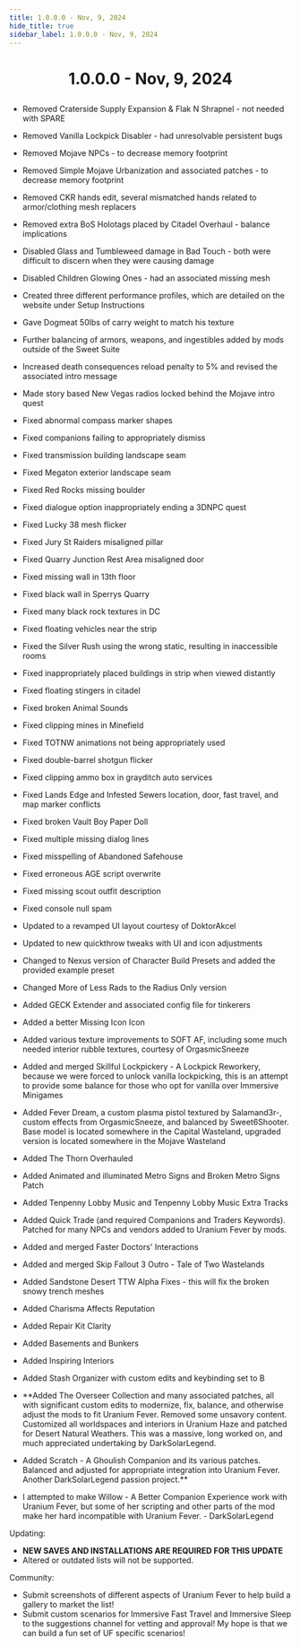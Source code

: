 ```yaml
---
title: 1.0.0.0 - Nov, 9, 2024
hide_title: true
sidebar_label: 1.0.0.0 - Nov, 9, 2024
---
```


# <p align="center"> 1.0.0.0 - Nov, 9, 2024 </p>

- Removed Craterside Supply Expansion & Flak N Shrapnel - not needed with SPARE
- Removed Vanilla Lockpick Disabler - had unresolvable persistent bugs
- Removed Mojave NPCs - to decrease memory footprint
- Removed Simple Mojave Urbanization and associated patches - to decrease memory footprint
- Removed CKR hands edit, several mismatched hands related to armor/clothing mesh replacers
- Removed extra BoS Holotags placed by Citadel Overhaul - balance implications
- Disabled Glass and Tumbleweed damage in Bad Touch - both were difficult to discern when they were causing damage
- Disabled Children Glowing Ones - had an associated missing mesh
  
- Created three different performance profiles, which are detailed on the website under Setup Instructions
- Gave Dogmeat 50lbs of carry weight to match his texture
- Further balancing of armors, weapons, and ingestibles added by mods outside of the Sweet Suite
- Increased death consequences reload penalty to 5% and revised the associated intro message
- Made story based New Vegas radios locked behind the Mojave intro quest
  
- Fixed abnormal compass marker shapes
- Fixed companions failing to appropriately dismiss
- Fixed transmission building landscape seam
- Fixed Megaton exterior landscape seam
- Fixed Red Rocks missing boulder
- Fixed dialogue option inappropriately ending a 3DNPC quest
- Fixed Lucky 38 mesh flicker
- Fixed Jury St Raiders misaligned pillar
- Fixed Quarry Junction Rest Area misaligned door
- Fixed missing wall in 13th floor
- Fixed black wall in Sperrys Quarry
- Fixed many black rock textures in DC
- Fixed floating vehicles near the strip
- Fixed the Silver Rush using the wrong static, resulting in inaccessible rooms
- Fixed inappropriately placed buildings in strip when viewed distantly
- Fixed floating stingers in citadel
- Fixed broken Animal Sounds
- Fixed clipping mines in Minefield
- Fixed TOTNW animations not being appropriately used
- Fixed double-barrel shotgun flicker
- Fixed clipping ammo box in grayditch auto services
- Fixed Lands Edge and Infested Sewers location, door, fast travel, and map marker conflicts
- Fixed broken Vault Boy Paper Doll
- Fixed multiple missing dialog lines
- Fixed misspelling of Abandoned Safehouse
- Fixed erroneous AGE script overwrite
- Fixed missing scout outfit description
- Fixed console null spam
  
- Updated to a revamped UI layout courtesy of DoktorAkcel
- Updated to new quickthrow tweaks with UI and icon adjustments
- Changed to Nexus version of Character Build Presets and added the provided example preset
- Changed More of Less Rads to the Radius Only version
  
- Added GECK Extender and associated config file for tinkerers
- Added a better Missing Icon Icon
- Added various texture improvements to SOFT AF, including some much needed interior rubble textures, courtesy of OrgasmicSneeze
- Added and merged Skillful Lockpickery - A Lockpick Reworkery, because we were forced to unlock vanilla lockpicking, this is an attempt to provide some balance for those who opt for vanilla over Immersive Minigames
- Added Fever Dream, a custom plasma pistol textured by Salamand3r-, custom effects from OrgasmicSneeze, and balanced by Sweet6Shooter. Base model is located somewhere in the Capital Wasteland, upgraded version is located somewhere in the Mojave Wasteland
- Added The Thorn Overhauled
- Added Animated and illuminated Metro Signs and Broken Metro Signs Patch
- Added Tenpenny Lobby Music and Tenpenny Lobby Music Extra Tracks
- Added Quick Trade (and required Companions and Traders Keywords). Patched for many NPCs and vendors added to Uranium Fever by mods.
- Added and merged Faster Doctors' Interactions 
- Added and merged Skip Fallout 3 Outro - Tale of Two Wastelands  
- Added Sandstone Desert TTW Alpha Fixes - this will fix the broken snowy trench meshes
- Added Charisma Affects Reputation
- Added Repair Kit Clarity
- Added Basements and Bunkers
- Added Inspiring Interiors
- Added Stash Organizer with custom edits and keybinding set to B
  
- **Added The Overseer Collection and many associated patches, all with significant custom edits to modernize, fix, balance, and otherwise adjust the mods to fit Uranium Fever. Removed some unsavory content. Customized all worldspaces and interiors in Uranium Haze and patched for Desert Natural Weathers. This was a massive, long worked on, and much appreciated undertaking by DarkSolarLegend.
- Added Scratch - A Ghoulish Companion and its various patches. Balanced and adjusted for appropriate integration into Uranium Fever. Another DarkSolarLegend passion project.**

- I attempted to make Willow - A Better Companion Experience work with Uranium Fever, but some of her scripting and other parts of the mod make her hard incompatible with Uranium Fever. - DarkSolarLegend

Updating:
- **NEW SAVES AND INSTALLATIONS ARE REQUIRED FOR THIS UPDATE**
- Altered or outdated lists will not be supported.

Community:
- Submit screenshots of different aspects of Uranium Fever to help build a gallery to market the list!
- Submit custom scenarios for Immersive Fast Travel and Immersive Sleep to the suggestions channel for vetting and approval! My hope is that we can build a fun set of UF specific scenarios!

